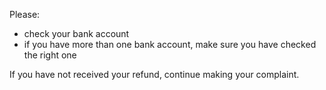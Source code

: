 Please:
 <ul class="list list-bullet">
  <li>check your bank account</li>
  <li>if you have more than one bank account, make sure you have checked the right one</li>
</ul>

If you have not received your refund, continue making your complaint.
